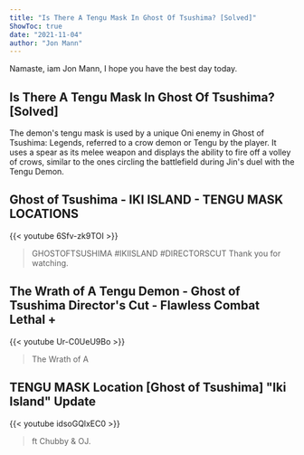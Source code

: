 ```yaml
---
title: "Is There A Tengu Mask In Ghost Of Tsushima? [Solved]"
ShowToc: true 
date: "2021-11-04"
author: "Jon Mann" 
---
```


Namaste, iam Jon Mann, I hope you have the best day today.
## Is There A Tengu Mask In Ghost Of Tsushima? [Solved]
 The demon's tengu mask is used by a unique Oni enemy in Ghost of Tsushima: Legends, referred to a crow demon or Tengu by the player. It uses a spear as its melee weapon and displays the ability to fire off a volley of crows, similar to the ones circling the battlefield during Jin's duel with the Tengu Demon.

## Ghost of Tsushima - IKI ISLAND - TENGU MASK LOCATIONS
{{< youtube 6Sfv-zk9TOI >}}
>GHOSTOFTSUSHIMA #IKIISLAND #DIRECTORSCUT Thank you for watching.

## The Wrath of A Tengu Demon - Ghost of Tsushima Director's Cut - Flawless Combat Lethal +
{{< youtube Ur-C0UeU9Bo >}}
>The Wrath of A 

## TENGU MASK Location [Ghost of Tsushima] "Iki Island" Update
{{< youtube idsoGQlxEC0 >}}
>ft Chubby & OJ.

